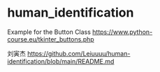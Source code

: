 # human_identification

Example for the Button Class
https://www.python-course.eu/tkinter_buttons.php

刘寅杰
https://github.com/Leiuuuu/human-identification/blob/main/README.md
